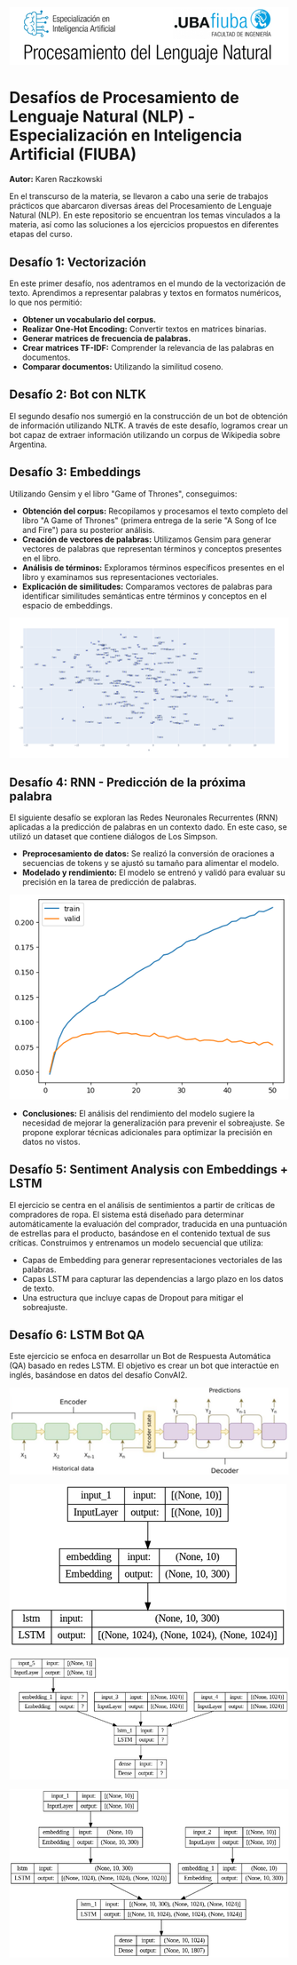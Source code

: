 ![Visualizacion](banner.png)

# Desafíos de Procesamiento de Lenguaje Natural (NLP) - Especialización en Inteligencia Artificial (FIUBA)

**Autor:** Karen Raczkowski

En el transcurso de la materia, se llevaron a cabo una serie de trabajos prácticos que abarcaron diversas áreas del Procesamiento de Lenguaje Natural (NLP). En este repositorio se encuentran los temas vinculados a la materia, así como las soluciones a los ejercicios propuestos en diferentes etapas del curso.

## Desafío 1: Vectorización

En este primer desafío, nos adentramos en el mundo de la vectorización de texto. Aprendimos a representar palabras y textos en formatos numéricos, lo que nos permitió:

- **Obtener un vocabulario del corpus.**
- **Realizar One-Hot Encoding:** Convertir textos en matrices binarias.
- **Generar matrices de frecuencia de palabras.**
- **Crear matrices TF-IDF:** Comprender la relevancia de las palabras en documentos.
- **Comparar documentos:** Utilizando la similitud coseno.

## Desafío 2: Bot con NLTK

El segundo desafío nos sumergió en la construcción de un bot de obtención de información utilizando NLTK. A través de este desafío, logramos crear un bot capaz de extraer información utilizando un corpus de Wikipedia sobre Argentina.

## Desafío 3: Embeddings

Utilizando Gensim y el libro "Game of Thrones", conseguimos:

- **Obtención del corpus:** Recopilamos y procesamos el texto completo del libro "A Game of Thrones" (primera entrega de la serie "A Song of Ice and Fire") para su posterior análisis.
- **Creación de vectores de palabras:** Utilizamos Gensim para generar vectores de palabras que representan términos y conceptos presentes en el libro.
- **Análisis de términos:** Exploramos términos específicos presentes en el libro y examinamos sus representaciones vectoriales.
- **Explicación de similitudes:** Comparamos vectores de palabras para identificar similitudes semánticas entre términos y conceptos en el espacio de embeddings.

![Visualizacion](Ejercicio%203/image.png)

## Desafío 4: RNN - Predicción de la próxima palabra

El siguiente desafío se exploran las Redes Neuronales Recurrentes (RNN) aplicadas a la predicción de palabras en un contexto dado. En este caso, se utilizó un dataset que contiene diálogos de Los Simpson.

- **Preprocesamiento de datos:** Se realizó la conversión de oraciones a secuencias de tokens y se ajustó su tamaño para alimentar el modelo.
- **Modelado y rendimiento:** El modelo se entrenó y validó para evaluar su precisión en la tarea de predicción de palabras.

![Grafico](Ejercicio%204/grafico.png)

- **Conclusiones:** El análisis del rendimiento del modelo sugiere la necesidad de mejorar la generalización para prevenir el sobreajuste. Se propone explorar técnicas adicionales para optimizar la precisión en datos no vistos.

## Desafío 5: Sentiment Analysis con Embeddings + LSTM

El ejercicio se centra en el análisis de sentimientos a partir de críticas de compradores de ropa. El sistema está diseñado para determinar automáticamente la evaluación del comprador, traducida en una puntuación de estrellas para el producto, basándose en el contenido textual de sus críticas. Construimos y entrenamos un modelo secuencial que utiliza:

* Capas de Embedding para generar representaciones vectoriales de las palabras.
* Capas LSTM para capturar las dependencias a largo plazo en los datos de texto.
* Una estructura que incluye capas de Dropout para mitigar el sobreajuste.

## Desafío 6: LSTM Bot QA

Este ejercicio se enfoca en desarrollar un Bot de Respuesta Automática (QA) basado en redes LSTM. El objetivo es crear un bot que interactúe en inglés, basándose en datos del desafío ConvAI2. 

![Visualizacion](ej6.png)

![Grafico](Ejercicio%206/encoder_plot.png)

![Grafico](Ejercicio%206/decoder_plot.png)

![Grafico](Ejercicio%206/model_plot.png)






